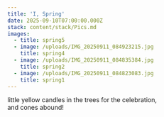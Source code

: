 ```yaml
---
title: 'I, Spring'
date: 2025-09-10T07:00:00.000Z
stack: content/stack/Pics.md
images:
  - title: spring5
  - image: /uploads/IMG_20250911_084923215.jpg
    title: spring4
  - image: /uploads/IMG_20250911_084835384.jpg
    title: spring2
  - image: /uploads/IMG_20250911_084823083.jpg
    title: spring1
---
```


little yellow candles in the trees for the celebration, \
and cones abound!
